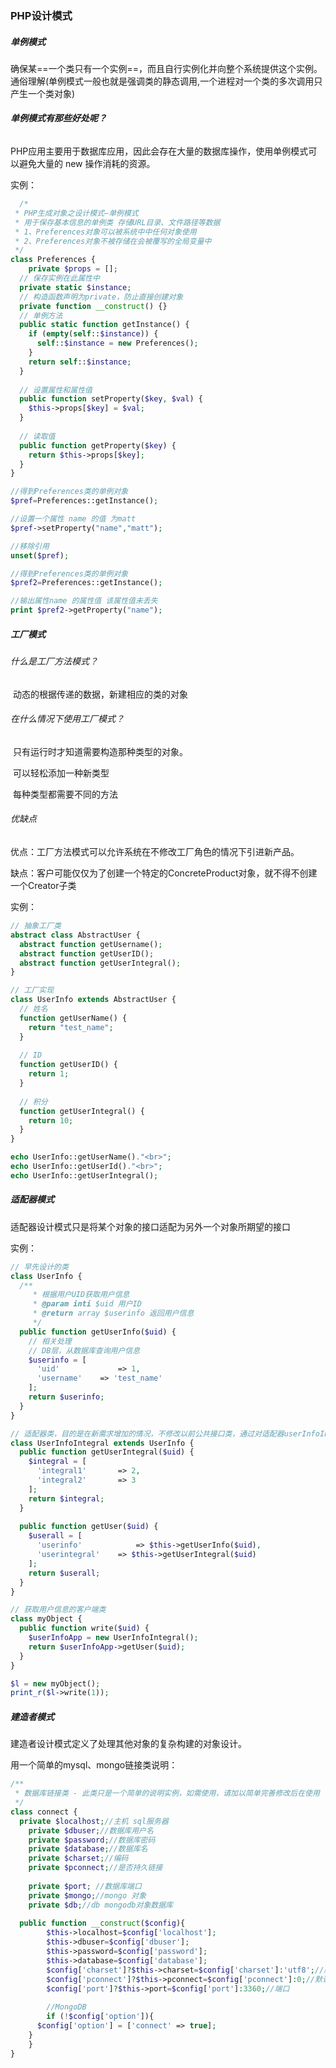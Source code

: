 ### PHP设计模式

##### 单例模式

确保某==一个类只有一个实例==，而且自行实例化并向整个系统提供这个实例。通俗理解(单例模式一般也就是强调类的静态调用,一个进程对一个类的多次调用只产生一个类对象)

###### **单例模式有那些好处呢？**

PHP应用主要用于数据库应用，因此会存在大量的数据库操作，使用单例模式可以避免大量的 new 操作消耗的资源。

实例：

```php
  /*
 * PHP生成对象之设计模式—单例模式
 * 用于保存基本信息的单例类 存储URL目录、文件路径等数据
 * 1、Preferences对象可以被系统中中任何对象使用
 * 2、Preferences对象不被存储在会被覆写的全局变量中
 */
class Preferences {
	private $props = [];
  // 保存实例在此属性中
  private static $instance;
  // 构造函数声明为private，防止直接创建对象
  private function __construct() {}
  // 单例方法
  public static function getInstance() {
    if (empty(self::$instance)) {
      self::$instance = new Preferences();
    }
    return self::$instance;
  }
  
  // 设置属性和属性值
  public function setProperty($key, $val) {
    $this->props[$key] = $val;
  }
  
  // 读取值
  public function getProperty($key) {
    return $this->props[$key];
  }
}

//得到Preferences类的单例对象
$pref=Preferences::getInstance();

//设置一个属性 name 的值 为matt
$pref->setProperty("name","matt");

//移除引用
unset($pref);

//得到Preferences类的单例对象
$pref2=Preferences::getInstance();

//输出属性name 的属性值 该属性值未丢失 
print $pref2->getProperty("name");
```

##### 工厂模式

###### 什么是工厂方法模式？

​	动态的根据传递的数据，新建相应的类的对象

###### 在什么情况下使用工厂模式？

​	只有运行时才知道需要构造那种类型的对象。

​	可以轻松添加一种新类型

​	每种类型都需要不同的方法

###### 优缺点

优点：工厂方法模式可以允许系统在不修改工厂角色的情况下引进新产品。

缺点：客户可能仅仅为了创建一个特定的ConcreteProduct对象，就不得不创建一个Creator子类

实例：

```php
// 抽象工厂类
abstract class AbstractUser {
  abstract function getUsername();
  abstract function getUserID();
  abstract function getUserIntegral();
}

// 工厂实现
class UserInfo extends AbstractUser {
  // 姓名
  function getUserName() {
    return "test_name";
  }
  
  // ID 
  function getUserID() {
    return 1;
  }
  
  // 积分
  function getUserIntegral() {
    return 10;
  }
}

echo UserInfo::getUserName()."<br>";
echo UserInfo::getUserId()."<br>";
echo UserInfo::getUserIntegral();
```

##### 适配器模式

适配器设计模式只是将某个对象的接口适配为另外一个对象所期望的接口

实例：

```php
// 早先设计的类
class UserInfo {
  /**
 	 * 根据用户UID获取用户信息
 	 * @param inti $uid 用户ID 
 	 * @return array $userinfo 返回用户信息
 	 */
  public function getUserInfo($uid) {
    // 相关处理
    // DB层，从数据库查询用户信息
    $userinfo = [
      'uid' 			=> 1,
      'username' 	=> 'test_name'
    ];
    return $userinfo;
  }
}

// 适配器类，目的是在新需求增加的情况，不修改以前公共接口类，通过对适配器userInfoIntegral用户积分类的扩展
class UserInfoIntegral extends UserInfo {
  public function getUserIntegral($uid) {
    $integral = [
      'integral1'		=> 2,
      'integral2'		=> 3
    ];
    return $integral;
  }
  
  public function getUser($uid) {
    $userall = [
      'userinfo' 			=> $this->getUserInfo($uid),
      'userintegral'	=> $this->getUserIntegral($uid)
    ];
    return $userall;
  }
}

// 获取用户信息的客户端类
class myObject {
  public function write($uid) {
    $userInfoApp = new UserInfoIntegral();
    return $userInfoApp->getUser($uid);
  }
}

$l = new myObject();
print_r($l->write(1));
```

##### 建造者模式

建造者设计模式定义了处理其他对象的复杂构建的对象设计。

用一个简单的mysql、mongo链接类说明：

```php
/**
 * 数据库链接类 - 此类只是一个简单的说明实例，如需使用，请加以简单完善修改后在使用
 */
class connect {
  private $localhost;//主机 sql服务器
 	private $dbuser;//数据库用户名
 	private $password;//数据库密码
 	private $database;//数据库名
 	private $charset;//编码
 	private $pconnect;//是否持久链接
 	
 	private $port; //数据库端口
 	private $mongo;//mongo 对象
 	private $db;//db mongodb对象数据库
  
  public function __construct($config){
		$this->localhost=$config['localhost'];
 		$this->dbuser=$config['dbuser'];
 		$this->password=$config['password'];
 		$this->database=$config['database'];
 		$config['charset']?$this->charset=$config['charset']:'utf8';//默认为utf8字符集
 		$config['pconnect']?$this->pconnect=$config['pconnect']:0;//默认为utf8字符集
 		$config['port']?$this->port=$config['port']:3360;//端口
 		
 		//MongoDB
 		if (!$config['option']){
      $config['option'] = ['connect' => true];
    } 
	}
}
```

